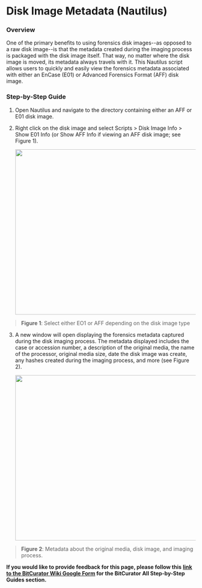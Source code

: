 # **Disk Image Metadata (Nautilus)**

### **Overview**

One of the primary benefits to using forensics disk images--as opposed
to a raw disk image--is that the metadata created during the imaging
process is packaged with the disk image itself. That way, no matter
where the disk image is moved, its metadata always travels with it. This
Nautilus script allows users to quickly and easily view the forensics
metadata associated with either an EnCase (E01) or Advanced Forensics
Format (AFF) disk image.

### **Step-by-Step Guide**

1.  Open Nautilus and navigate to the directory containing either an AFF
    or E01 disk image.

2.  Right click on the disk image and select Scripts \> Disk Image Info
    \> Show E01 Info (or Show AFF Info if viewing an AFF disk image; see
    Figure 1).  
      
    <img src="./media/image1.png" style="width:6.5in;height:4.58333in" />

> **Figure 1**: Select either EO1 or AFF depending on the disk image
> type

3.  A new window will open displaying the forensics metadata captured
    during the disk imaging process. The metadata displayed includes the
    case or accession number, a description of the original media, the
    name of the processor, original media size, date the disk image was
    create, any hashes created during the imaging process, and more (see
    Figure 2).  
      
    <img src="./media/image2.png" style="width:6.5in;height:4.58333in" />

> **Figure 2**: Metadata about the original media, disk image, and
> imaging process.

**If you would like to provide feedback for this page, please follow
this** **[<u>link to the BitCurator Wiki Google
Form</u>](https://docs.google.com/forms/d/e/1FAIpQLSelmRx1VmgDEg3dU5_8cXZy9MZ5v8_sAl-Ur2nPFLAi6Lvu2w/viewform?usp=sf_link)
for the BitCurator All Step-by-Step Guides section.**
